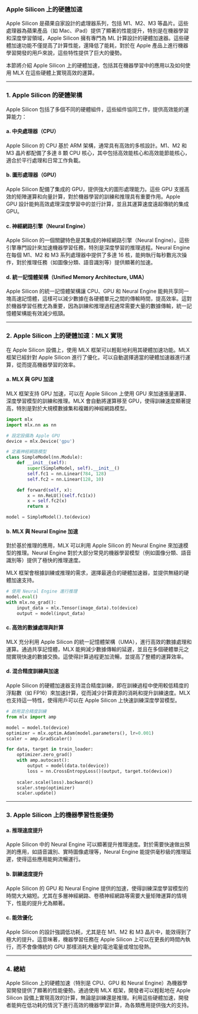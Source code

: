 ### Apple Silicon 上的硬體加速

Apple Silicon 是蘋果自家設計的處理器系列，包括 M1、M2、M3 等晶片。這些處理器為蘋果產品（如 Mac、iPad）提供了顯著的性能提升，特別是在機器學習和深度學習領域，Apple Silicon 擁有專門為 ML 計算設計的硬體加速器。這些硬體加速功能不僅提高了計算性能，還降低了能耗，對於在 Apple 產品上進行機器學習開發的用戶來說，這些特性提供了巨大的優勢。

本節將介紹 Apple Silicon 上的硬體加速，包括其在機器學習中的應用以及如何使用 MLX 在這些硬體上實現高效的運算。

---

### 1. **Apple Silicon 的硬體架構**

Apple Silicon 包括了多個不同的硬體組件，這些組件協同工作，提供高效能的運算能力：

#### a. **中央處理器（CPU）**
Apple Silicon 的 CPU 基於 ARM 架構，通常具有高效的多核設計。M1、M2 和 M3 晶片都配備了多達 8 顆 CPU 核心，其中包括高效能核心和高效能節能核心，適合於平行處理和日常工作負載。

#### b. **圖形處理器（GPU）**
Apple Silicon 配備了集成的 GPU，提供強大的圖形處理能力。這些 GPU 支援高效的矩陣運算和向量計算，對於機器學習的訓練和推理具有重要作用。Apple GPU 設計能夠高效處理深度學習中的並行計算，並且其運算速度遠超傳統的集成 GPU。

#### c. **神經網路引擎（Neural Engine）**
Apple Silicon 的一個關鍵特色是其集成的神經網路引擎（Neural Engine）。這些引擎專門設計來加速機器學習任務，特別是深度學習的推理過程。Neural Engine 在每個 M1、M2 和 M3 系列處理器中提供了多達 16 核，能夠執行每秒數兆次操作，對於推理任務（如圖像分類、語音識別等）提供顯著的加速。

#### d. **統一記憶體架構（Unified Memory Architecture, UMA）**
Apple Silicon 的統一記憶體架構讓 CPU、GPU 和 Neural Engine 能夠共享同一塊高速記憶體，這樣可以減少數據在各硬體單元之間的傳輸時間，提高效率。這對於機器學習任務尤為重要，因為訓練和推理過程通常需要大量的數據傳輸，統一記憶體架構能有效減少瓶頸。

---

### 2. **Apple Silicon 上的硬體加速：MLX 實現**

在 Apple Silicon 設備上，使用 MLX 框架可以輕鬆地利用其硬體加速功能。MLX 框架已經針對 Apple Silicon 進行了優化，可以自動選擇適當的硬體加速器進行運算，從而提高機器學習的效率。

#### a. **MLX 與 GPU 加速**
MLX 框架支持 GPU 加速，可以在 Apple Silicon 上使用 GPU 來加速張量運算、深度學習模型的訓練和推理。MLX 會自動將運算移至 GPU，使得訓練速度顯著提高，特別是對於大規模數據集和複雜的神經網路模型。

```python
import mlx
import mlx.nn as nn

# 設定設備為 Apple GPU
device = mlx.Device('gpu')

# 定義神經網路模型
class SimpleModel(nn.Module):
    def __init__(self):
        super(SimpleModel, self).__init__()
        self.fc1 = nn.Linear(784, 128)
        self.fc2 = nn.Linear(128, 10)

    def forward(self, x):
        x = nn.ReLU()(self.fc1(x))
        x = self.fc2(x)
        return x

model = SimpleModel().to(device)
```

#### b. **MLX 與 Neural Engine 加速**
對於基於推理的應用，MLX 可以利用 Apple Silicon 的 Neural Engine 來加速模型的推理。Neural Engine 對於大部分常見的機器學習模型（例如圖像分類、語音識別等）提供了極快的推理速度。

MLX 框架會根據訓練或推理的需求，選擇最適合的硬體加速器，並提供無縫的硬體加速支持。

```python
# 使用 Neural Engine 進行推理
model.eval()
with mlx.no_grad():
    input_data = mlx.Tensor(image_data).to(device)
    output = model(input_data)
```

#### c. **高效的數據處理與計算**
MLX 充分利用 Apple Silicon 的統一記憶體架構（UMA），進行高效的數據處理和運算。通過共享記憶體，MLX 能夠減少數據傳輸的延遲，並且在多個硬體單元之間實現快速的數據交換。這使得計算過程更加流暢，並提高了整體的運算效率。

#### d. **混合精度訓練與加速**
Apple Silicon 的硬體加速器支持混合精度訓練，即在訓練過程中使用較低精度的浮點數（如 FP16）來加速計算，從而減少計算資源的消耗和提升訓練速度。MLX 也支持這一特性，使得用戶可以在 Apple Silicon 上快速訓練深度學習模型。

```python
# 啟用混合精度訓練
from mlx import amp

model = model.to(device)
optimizer = mlx.optim.Adam(model.parameters(), lr=0.001)
scaler = amp.GradScaler()

for data, target in train_loader:
    optimizer.zero_grad()
    with amp.autocast():
        output = model(data.to(device))
        loss = nn.CrossEntropyLoss()(output, target.to(device))
    
    scaler.scale(loss).backward()
    scaler.step(optimizer)
    scaler.update()
```

---

### 3. **Apple Silicon 上的機器學習性能優勢**

#### a. **推理速度提升**
Apple Silicon 中的 Neural Engine 可以顯著提升推理速度。對於需要快速做出預測的應用，如語音識別、實時圖像處理等，Neural Engine 能提供毫秒級的推理延遲，使得這些應用能夠流暢運行。

#### b. **訓練速度提升**
Apple Silicon 的 GPU 和 Neural Engine 提供的加速，使得訓練深度學習模型的時間大大縮短。尤其在多層神經網路、卷積神經網路等需要大量矩陣運算的情境下，性能的提升尤為顯著。

#### c. **能效優化**
Apple Silicon 的設計強調低功耗，尤其是在 M1、M2 和 M3 晶片中，能效得到了極大的提升。這意味著，機器學習任務在 Apple Silicon 上可以在更長的時間內執行，而不會像傳統的 GPU 那樣消耗大量的電池電量或增加發熱。

---

### 4. **總結**

Apple Silicon 上的硬體加速（特別是 CPU、GPU 和 Neural Engine）為機器學習開發提供了顯著的性能優勢。通過使用 MLX 框架，開發者可以輕鬆地在 Apple Silicon 設備上實現高效的計算，無論是訓練還是推理。利用這些硬體加速，開發者能夠在低功耗的情況下進行高效的機器學習計算，為各類應用提供強大的支持。
